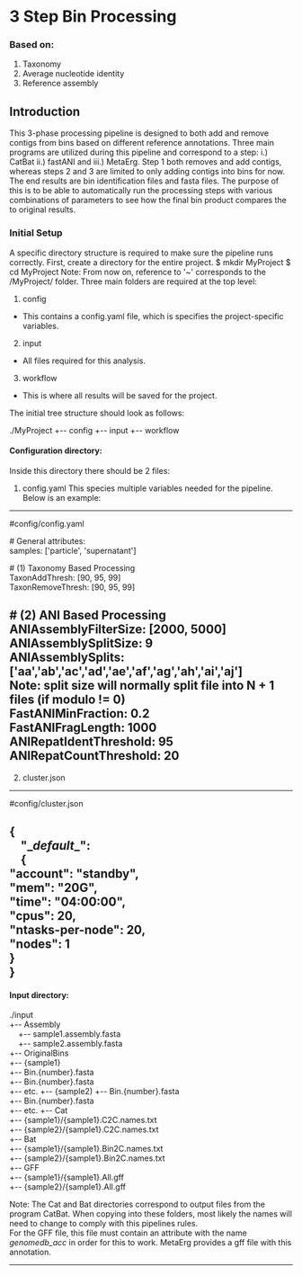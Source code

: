 # 3 Step Bin Processing

### Based on:
1. Taxonomy
2. Average nucleotide identity
3. Reference assembly

## Introduction
This 3-phase processing pipeline is designed to both add and remove contigs from bins based on different reference annotations. Three main programs are utilized during this pipeline and correspond to a step: i.) CatBat ii.) fastANI and iii.) MetaErg. Step 1 both removes and add contigs, whereas steps 2 and 3 are limited to only adding contigs into bins for now. The end results are bin identification files and fasta files. The purpose of this is to be able to automatically run the processing steps with various combinations of parameters to see how the final bin product compares the to original results.

### Initial Setup
A specific directory structure is required to make sure the pipeline runs correctly. First, create a directory for the entire project.
$ mkdir MyProject
$ cd MyProject
Note: From now on, reference to '~' corresponds to the /MyProject/ folder.
Three main folders are required at the top level:
1. config
- This contains a config.yaml file, which is specifies the project-specific variables.
2. input
- All files required for this analysis.
3. workflow
- This is where all results will be saved for the project.

The initial tree structure should look as follows:

./MyProject
+-- config
+-- input
+-- workflow

#### Configuration directory:
Inside this directory there should be 2 files:
1. config.yaml
This species multiple variables needed for the pipeline. Below is an example:
---
\#config/config.yaml  

\# General attributes:  
samples: ['particle', 'supernatant']  

\# (1) Taxonomy Based Processing  
TaxonAddThresh: [90, 95, 99]  
TaxonRemoveThresh: [90, 95, 99]  

\# (2) ANI Based Processing  
ANIAssemblyFilterSize: [2000, 5000]  
ANIAssemblySplitSize: 9  
ANIAssemblySplits: ['aa','ab','ac','ad','ae','af','ag','ah','ai','aj']  
Note: split size will normally split file into N + 1 files (if modulo != 0)  
FastANIMinFraction: 0.2  
FastANIFragLength: 1000  
ANIRepatIdentThreshold: 95  
ANIRepatCountThreshold: 20  
---

2. cluster.json
---
\#config/cluster.json  

{  
    "\__default__":  
    {  
        "account": "standby",  
        "mem": "20G",  
        "time": "04:00:00",  
        "cpus": 20,  
        "ntasks-per-node": 20,  
        "nodes": 1  
    }  
}  
---


#### Input directory:
./input  
+-- Assembly  
    +-- sample1.assembly.fasta  
    +-- sample2.assembly.fasta  
+-- OriginalBins  
    +-- {sample1}  
        +-- Bin.{number}.fasta  
        +-- Bin.{number}.fasta  
        +-- etc.
    +-- {sample2) 
        +-- Bin.{number}.fasta  
        +-- Bin.{number}.fasta  
        +-- etc. 
+-- Cat  
    +-- {sample1}/{sample1}.C2C.names.txt  
    +-- {sample2}/{sample1}.C2C.names.txt  
+-- Bat  
    +-- {sample1}/{sample1}.Bin2C.names.txt  
    +-- {sample2}/{sample1}.Bin2C.names.txt  
+-- GFF  
    +-- {sample1}/{sample1}.All.gff  
    +-- {sample2}/{sample1}.All.gff  

Note: The Cat and Bat directories correspond to output files from the program CatBat. When copying into these folders, most likely the names will need to change to comply with this pipelines rules.  
For the GFF file, this file must contain an attribute with the name *genomedb_acc* in order for this to work. MetaErg provides a gff file with this annotation.  

***